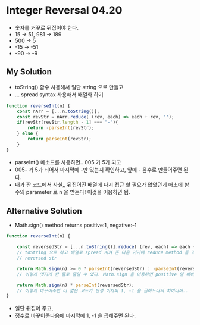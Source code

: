 # **Integer Reversal 04.20**
- 숫자를 거꾸로 뒤집어야 한다.
- 15 -> 51, 981 -> 189
- 500 -> 5
- -15 -> -51
- -90 -> -9

## **My Solution**

- toString() 함수 사용해서 일단 string 으로 만들고
- ... spread syntax 사용해서 배열화 하기

```javascript
function reverseInt(n) {
    const nArr = [...n.toString()];
    const revStr = nArr.reduce( (rev, each) => each + rev, '');
    if(revStr[revStr.length - 1] === "-"){
        return -parseInt(revStr);
    } else {
        return parseInt(revStr);
    }
}
```
- parseInt() 메소드를 사용하면.. 005 가 5가 되고
- 005- 가 5가 되어서 마지막에 -만 있는지 확인하고, 앞에 - 음수로 만들어주면 된다. 
- 내가 짠 코드에서 사실,, 뒤집어진 배열에 다시 접근 할 필요가 없었던게 애초에 함수의 parameter 로 n 을 받는다! 이것을 이용하면 됨.

## **Alternative Solution**
- Math.sign() method returns positive:1, negative:-1

```javascript
function reverseInt(n) {

    const reversedStr = [...n.toString()].reduce( (rev, each) => each + rev, '');
    // toString 으로 하고 배열로 spread 시켜 준 다음 거기에 reduce method 를 적용했다. 
    // reversed str

    return Math.sign(n) >= 0 ? parseInt(reversedStr) : -parseInt(reversedStr);
    // 이렇게 멋지게 한 줄로 줄일 수 있다. Math.sign 을 이용하면 positive 일 때에는 그냥 parseInt, negative 일때에는 -parseInt 해주면 끝! 

    return Math.sign(n) * parseInt(reversedStr);
    // 이렇게 바꾸어주면 더 짧은 코드가 탄생 어차피 1, -1 을 곱하느냐의 차이니까.. 
}
```

- 일단 뒤집어 주고,
- 정수로 바꾸어준다음에 마지막에 1, -1 을 곱해주면 된다. 